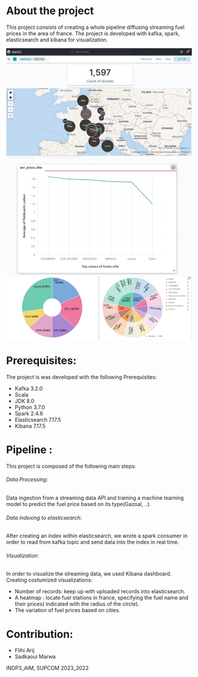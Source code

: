 
# About the project

This project consists of creating a whole pipeline diffusing streaming fuel prices in the area of france. The project is developed with kafka, spark, elasticsearch and kibana for visualization.

![img](https://github.com/arige160/Streaming_Fuel_Price_Data/blob/master/Docs/Number_of_records.jpg)
![img](https://github.com/arige160/Streaming_Fuel_Price_Data/blob/master/Docs/Heatmap.jpg)
![img](https://github.com/arige160/Streaming_Fuel_Price_Data/blob/master/Docs/graph.jpg)
![img](https://github.com/arige160/Streaming_Fuel_Price_Data/blob/master/Docs/graphs.jpg)



# Prerequisites:
The project is was developed with the following Prerequisites:
  * Kafka 3.2.0
  * Scala 
  * JDK 8.0
  * Python 3.7.0
  * Spark 2.4.6
  * Elasticsearch 7.17.5
  * Kibana 7.17.5
# Pipeline :

This project is composed of the following main steps:
   ###### Data Processing:
 Data ingestion from a streaming data API and training a machine learning model to predict the fuel price based on its type(Gazoal, ..).
 
  ###### Data indexing to elasticsearch:
 After creating an index within elasticsearch, we wrote a spark consumer in order to read from kafka topic and send data into the index in real time.
 
  ###### Visualization:
  
 In order to visualize the streaming data, we used Kibana dashboard. Creating costumized visualizations:
 
  * Number of records: keep up with uploaded records into elasticsearch.
  * A heatmap        : locate fuel stations in france, specifying the fuel name and their prices( indicated with the radius of the circle).
  * The variation of fuel prices based on cities.
            
 # Contribution:
  * Flihi Arij 
  * Sadkaoui Marwa
  
INDP3_AIM, SUPCOM 2023_2022
